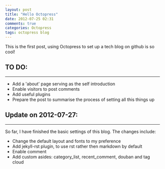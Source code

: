 ```yaml
---
layout: post
title: "Hello Octopress"
date: 2012-07-25 02:31
comments: true
categories: Octopress 
tags: octopress blog
---
```


This is the first post, using Octopress to set up a tech blog on github is
so cool!

TO DO:
-----
-----

- Add a 'about' page serving as the self introduction
- Enable visitors to post comments
- Add useful plugins
- Prepare the post to summarise the process of setting all this things up


Update on 2012-07-27:
---------------------
---------------------

So far, I have finished the basic settings of this blog. The changes include:

- Change the default layout and fonts to my preference
- Add jekyll-rst plugin, to use rst rather then markdown by default
- Enable comment
- Add custom asides: category_list, recent_comment, douban and tag cloud

